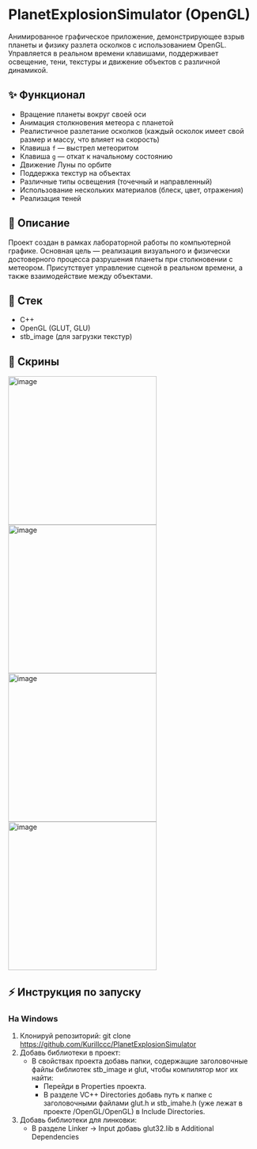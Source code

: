 # PlanetExplosionSimulator (OpenGL)

Анимированное графическое приложение, демонстрирующее взрыв планеты и физику разлета осколков с использованием OpenGL. Управляется в реальном времени клавишами, поддерживает освещение, тени, текстуры и движение объектов с различной динамикой.

## ✨ Функционал

- Вращение планеты вокруг своей оси  
- Анимация столкновения метеора с планетой  
- Реалистичное разлетание осколков (каждый осколок имеет свой размер и массу, что влияет на скорость)
- Клавиша `f` — выстрел метеоритом  
- Клавиша `g` — откат к начальному состоянию  
- Движение Луны по орбите  
- Поддержка текстур на объектах  
- Различные типы освещения (точечный и направленный)  
- Использование нескольких материалов (блеск, цвет, отражения)  
- Реализация теней  

## 📝 Описание

Проект создан в рамках лабораторной работы по компьютерной графике. Основная цель — реализация визуального и физически достоверного процесса разрушения планеты при столкновении с метеором. Присутствует управление сценой в реальном времени, а также взаимодействие между объектами.

## 🤖 Стек

- C++
- OpenGL (GLUT, GLU)
- stb_image (для загрузки текстур)

## 📸 Скрины
<img width="300" alt="image" src="https://github.com/user-attachments/assets/c39d6b25-9004-467e-808c-5d0ead3b175c" />
<img width="300" alt="image" src="https://github.com/user-attachments/assets/7cf0be27-f72c-4783-b7e0-ded516b78809" />
<img width="300" alt="image" src="https://github.com/user-attachments/assets/9c5d11a7-d2c1-4230-ab57-bc7fb57a848d" />
<img width="300" alt="image" src="https://github.com/user-attachments/assets/ba15abc3-d12a-463f-9a52-12b032b4745e" />

## ⚡ Инструкция по запуску

### На Windows
1. Клонируй репозиторий: git clone https://github.com/Kurillccc/PlanetExplosionSimulator
2. Добавь библиотеки в проект:
    - В свойствах проекта добавь папки, содержащие заголовочные файлы библиотек stb_image и glut, чтобы компилятор мог их найти:
      - Перейди в Properties проекта.
      - В разделе VC++ Directories добавь путь к папке с заголовочными файлами glut.h и stb_imahe.h (уже лежат в проекте /OpenGL/OpenGL) в Include Directories.
3. Добавь библиотеки для линковки:
    - В разделе Linker -> Input добавь glut32.lib в Additional Dependencies
